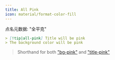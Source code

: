 ```yaml
---
title: All Pink
icon: material/format-color-fill
---
```


点名元数据: "全平克"

```md
> [!tip|all-pink] Title will be pink
> The background color will be pink
```
> Shorthand for both ["bg-pink"](。/bg-styling/page-6.md) and ["title-pink"](。/title-styling/page-6.md)